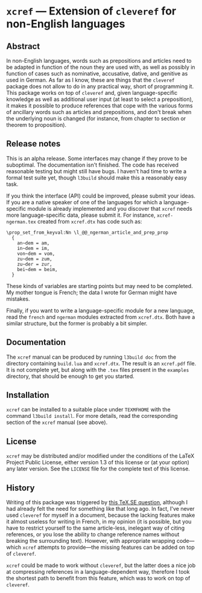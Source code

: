 # `xcref` — Extension of `cleveref` for non-English languages

## Abstract

In non-English languages, words such as prepositions and articles need to be
adapted in function of the noun they are used with, as well as possibly in
function of cases such as nominative, accusative, dative, and genitive as used
in German. As far as I know, these are things that the `cleveref` package does
not allow to do in any practical way, short of programming it. This package
works on top of `cleveref` and, given language-specific knowledge as well as
additional user input (at least to select a preposition), it makes it possible
to produce references that cope with the various forms of ancillary words such
as articles and prepositions, and don't break when the underlying noun is
changed (for instance, from chapter to section or theorem to proposition).

## Release notes

This is an alpha release. Some interfaces may change if they prove to be
suboptimal. The documentation isn't finished. The code has received reasonable
testing but might still have bugs. I haven't had time to write a formal test
suite yet, though `l3build` should make this a reasonably easy task.

If you think the interface (API) could be improved, please submit your ideas.
If you are a native speaker of one of the languages for which a
language-specific module is already implemented and you discover that `xcref`
needs more language-specific data, please submit it. For instance,
`xcref-ngerman.tex` created from `xcref.dtx` has code such as:

```
\prop_set_from_keyval:Nn \l_@@_ngerman_article_and_prep_prop
  {
    an~dem = am,
    in~dem = im,
    von~dem = vom,
    zu~dem = zum,
    zu~der = zur,
    bei~dem = beim,
  }
```

These kinds of variables are starting points but may need to be completed. My
mother tongue is French; the data I wrote for German might have mistakes.

Finally, if you want to write a language-specific module for a new language,
read the `french` and `ngerman` modules extracted from `xcref.dtx`. Both have
a similar structure, but the former is probably a bit simpler.

## Documentation

The `xcref` manual can be produced by running `l3build doc` from the directory
containing `build.lua` and `xcref.dtx`. The result is an `xcref.pdf` file. It
is not complete yet, but along with the `.tex` files present in the `examples`
directory, that should be enough to get you started.

## Installation

`xcref` can be installed to a suitable place under `TEXMFHOME` with the
command `l3build install`. For more details, read the corresponding section of
the `xcref` manual (see above).

## License

`xcref` may be distributed and/or modified under the conditions of the LaTeX
Project Public License, either version 1.3 of this license or (at your option)
any later version. See the `LICENSE` file for the complete text of this
license.

## History

Writing of this package was triggered by [this TeX.SE question][question],
although I had already felt the need for something like that long ago. In
fact, I've never used `cleveref` for myself in a document, because the lacking
features make it almost useless for writing in French, in my opinion (it is
possible, but you have to restrict yourself to the same article-less,
inelegant way of citing references, or you lose the ability to change
reference names without breaking the surrounding text). However, with
appropriate wrapping code—which `xcref` attempts to provide—the missing
features can be added on top of `cleveref`.

`xcref` could be made to work without `cleveref`, but the latter does a nice
job at compressing references in a language-dependent way, therefore I took
the shortest path to benefit from this feature, which was to work on top of
`cleveref`.

  [question]: https://tex.stackexchange.com/q/505792/73317
